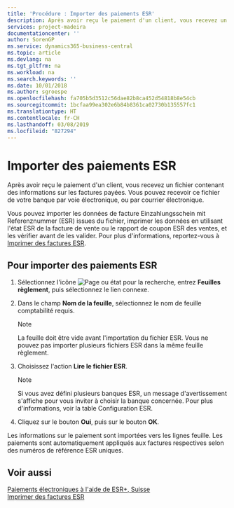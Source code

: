 ```yaml
---
title: 'Procédure : Importer des paiements ESR'
description: Après avoir reçu le paiement d'un client, vous recevez un fichier contenant des informations sur les factures payées. Vous pouvez recevoir ce fichier de votre banque par voie électronique, ou par courrier électronique.
services: project-madeira
documentationcenter: ''
author: SorenGP
ms.service: dynamics365-business-central
ms.topic: article
ms.devlang: na
ms.tgt_pltfrm: na
ms.workload: na
ms.search.keywords: ''
ms.date: 10/01/2018
ms.author: sgroespe
ms.openlocfilehash: fa705b5d3512c56dae82b8ca452d54818b8e54cb
ms.sourcegitcommit: 1bcfaa99ea302e6b84b8361ca02730b135557fc1
ms.translationtype: HT
ms.contentlocale: fr-CH
ms.lasthandoff: 03/08/2019
ms.locfileid: "827294"
---
```

# <a name="import-esr-payments"></a>Importer des paiements ESR
Après avoir reçu le paiement d'un client, vous recevez un fichier contenant des informations sur les factures payées. Vous pouvez recevoir ce fichier de votre banque par voie électronique, ou par courrier électronique.  

Vous pouvez importer les données de facture Einzahlungsschein mit Referenznummer (ESR) issues du fichier, imprimer les données en utilisant l'état ESR de la facture de vente ou le rapport de coupon ESR des ventes, et les vérifier avant de les valider. Pour plus d'informations, reportez-vous à [Imprimer des factures ESR](how-to-print-esr-invoices.md).  

## <a name="to-import-esr-payments"></a>Pour importer des paiements ESR  

1.  Sélectionnez l'icône ![Page ou état pour la recherche](../../media/ui-search/search_small.png "Page ou état pour la recherche"), entrez **Feuilles règlement**, puis sélectionnez le lien connexe.  
2.  Dans le champ **Nom de la feuille**, sélectionnez le nom de feuille comptabilité requis.  

    > [!NOTE]  
    >  La feuille doit être vide avant l'importation du fichier ESR. Vous ne pouvez pas importer plusieurs fichiers ESR dans la même feuille règlement.  

3.  Choisissez l'action **Lire le fichier ESR**.  

    > [!NOTE]  
    >  Si vous avez défini plusieurs banques ESR, un message d'avertissement s'affiche pour vous inviter à choisir la banque concernée. Pour plus d'informations, voir la table Configuration ESR.  

4.  Cliquez sur le bouton **Oui**, puis sur le bouton **OK**.  

Les informations sur le paiement sont importées vers les lignes feuille. Les paiements sont automatiquement appliqués aux factures respectives selon des numéros de référence ESR uniques.  

## <a name="see-also"></a>Voir aussi  
 [Paiements électroniques à l'aide de ESR+, Suisse](swiss-electronic-payments-using-esr.md)   
 [Imprimer des factures ESR](how-to-print-esr-invoices.md)
